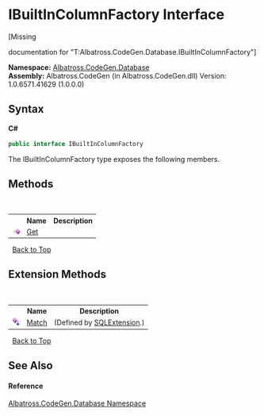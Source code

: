# IBuiltInColumnFactory Interface
 

\[Missing <summary> documentation for "T:Albatross.CodeGen.Database.IBuiltInColumnFactory"\]

**Namespace:**&nbsp;<a href="N_Albatross_CodeGen_Database.md">Albatross.CodeGen.Database</a><br />**Assembly:**&nbsp;Albatross.CodeGen (in Albatross.CodeGen.dll) Version: 1.0.6571.41629 (1.0.0.0)

## Syntax

**C#**<br />
``` C#
public interface IBuiltInColumnFactory
```

The IBuiltInColumnFactory type exposes the following members.


## Methods
&nbsp;<table><tr><th></th><th>Name</th><th>Description</th></tr><tr><td>![Public method](media/pubmethod.gif "Public method")</td><td><a href="M_Albatross_CodeGen_Database_IBuiltInColumnFactory_Get.md">Get</a></td><td /></tr></table>&nbsp;
<a href="#ibuiltincolumnfactory-interface">Back to Top</a>

## Extension Methods
&nbsp;<table><tr><th></th><th>Name</th><th>Description</th></tr><tr><td>![Public Extension Method](media/pubextension.gif "Public Extension Method")</td><td><a href="M_Albatross_CodeGen_SQLExtension_Match.md">Match</a></td><td> (Defined by <a href="T_Albatross_CodeGen_SQLExtension.md">SQLExtension</a>.)</td></tr></table>&nbsp;
<a href="#ibuiltincolumnfactory-interface">Back to Top</a>

## See Also


#### Reference
<a href="N_Albatross_CodeGen_Database.md">Albatross.CodeGen.Database Namespace</a><br />
